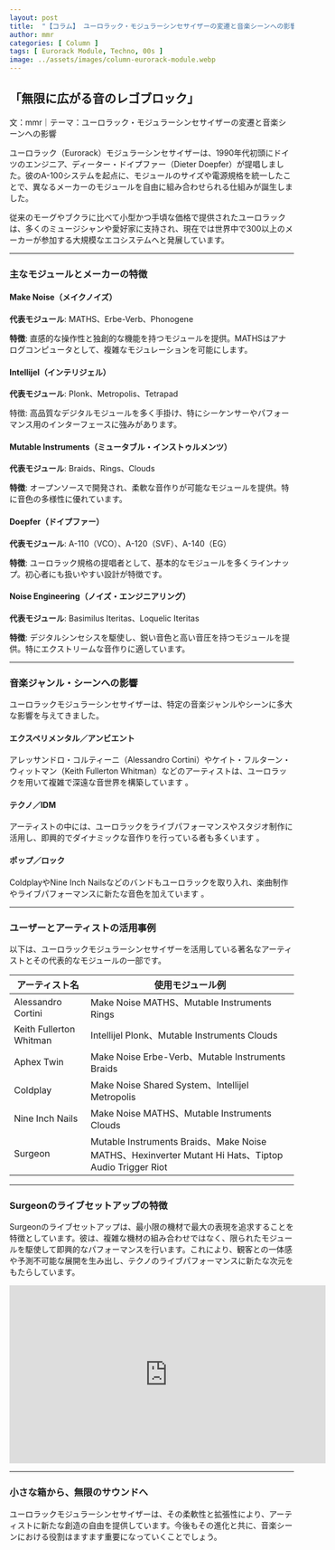 ```yaml
---
layout: post
title:  "【コラム】 ユーロラック・モジュラーシンセサイザーの変遷と音楽シーンへの影響"
author: mmr
categories: [ Column ]
tags: [ Eurorack Module, Techno, 00s ]
image: ../assets/images/column-eurorack-module.webp
---
```


## 「無限に広がる音のレゴブロック」

文：mmr｜テーマ：ユーロラック・モジュラーシンセサイザーの変遷と音楽シーンへの影響

ユーロラック（Eurorack）モジュラーシンセサイザーは、1990年代初頭にドイツのエンジニア、ディーター・ドイプファー（Dieter Doepfer）が提唱しました。彼のA-100システムを起点に、モジュールのサイズや電源規格を統一したことで、異なるメーカーのモジュールを自由に組み合わせられる仕組みが誕生しました。

従来のモーグやブクラに比べて小型かつ手頃な価格で提供されたユーロラックは、多くのミュージシャンや愛好家に支持され、現在では世界中で300以上のメーカーが参加する大規模なエコシステムへと発展しています。

<hr>

### 主なモジュールとメーカーの特徴

#### Make Noise（メイクノイズ）

**代表モジュール**: MATHS、Erbe-Verb、Phonogene

**特徴**: 直感的な操作性と独創的な機能を持つモジュールを提供。MATHSはアナログコンピュータとして、複雑なモジュレーションを可能にします。

#### Intellijel（インテリジェル）

**代表モジュール**: Plonk、Metropolis、Tetrapad

特徴: 高品質なデジタルモジュールを多く手掛け、特にシーケンサーやパフォーマンス用のインターフェースに強みがあります。

#### Mutable Instruments（ミュータブル・インストゥルメンツ）

**代表モジュール**: Braids、Rings、Clouds

**特徴**: オープンソースで開発され、柔軟な音作りが可能なモジュールを提供。特に音色の多様性に優れています。

#### Doepfer（ドイプファー）

**代表モジュール**: A-110（VCO）、A-120（SVF）、A-140（EG）

**特徴**: ユーロラック規格の提唱者として、基本的なモジュールを多くラインナップ。初心者にも扱いやすい設計が特徴です。

#### Noise Engineering（ノイズ・エンジニアリング）

**代表モジュール**: Basimilus Iteritas、Loquelic Iteritas

**特徴**: デジタルシンセシスを駆使し、鋭い音色と高い音圧を持つモジュールを提供。特にエクストリームな音作りに適しています。


<hr>

### 音楽ジャンル・シーンへの影響

ユーロラックモジュラーシンセサイザーは、特定の音楽ジャンルやシーンに多大な影響を与えてきました。

#### エクスペリメンタル／アンビエント

アレッサンドロ・コルティーニ（Alessandro Cortini）やケイト・フルターン・ウィットマン（Keith Fullerton Whitman）などのアーティストは、ユーロラックを用いて複雑で深遠な音世界を構築しています 。


#### テクノ／IDM

アーティストの中には、ユーロラックをライブパフォーマンスやスタジオ制作に活用し、即興的でダイナミックな音作りを行っている者も多くいます 。

#### ポップ／ロック

ColdplayやNine Inch Nailsなどのバンドもユーロラックを取り入れ、楽曲制作やライブパフォーマンスに新たな音色を加えています 。


<hr>

### ユーザーとアーティストの活用事例

以下は、ユーロラックモジュラーシンセサイザーを活用している著名なアーティストとその代表的なモジュールの一部です。

<div class="table-border">
<table>
  <thead>
    <tr>
      <th>アーティスト名</th>
      <th>使用モジュール例</th>
    </tr>
  </thead>
  <tbody>
    <tr>
      <td>Alessandro Cortini</td>
      <td>Make Noise MATHS、Mutable Instruments Rings</td>
    </tr>
    <tr>
      <td>Keith Fullerton Whitman</td>
      <td>Intellijel Plonk、Mutable Instruments Clouds</td>
    </tr>
    <tr>
      <td>Aphex Twin</td>
      <td>Make Noise Erbe-Verb、Mutable Instruments Braids</td>
    </tr>
    <tr>
      <td>Coldplay</td>
      <td>Make Noise Shared System、Intellijel Metropolis</td>
    </tr>
    <tr>
      <td>Nine Inch Nails</td>
      <td>Make Noise MATHS、Mutable Instruments Clouds</td>
    </tr>
    <tr>
      <td>Surgeon</td>
      <td>Mutable Instruments Braids、Make Noise MATHS、Hexinverter Mutant Hi Hats、Tiptop Audio Trigger Riot</td>
    </tr>
  </tbody>
</table>
</div>
 

<hr>

### Surgeonのライブセットアップの特徴

Surgeonのライブセットアップは、最小限の機材で最大の表現を追求することを特徴としています。彼は、複雑な機材の組み合わせではなく、限られたモジュールを駆使して即興的なパフォーマンスを行います。これにより、観客との一体感や予測不可能な展開を生み出し、テクノのライブパフォーマンスに新たな次元をもたらしています。

<iframe width="560" height="315" src="https://www.youtube.com/embed/YzbRHySXq9s?si=opHMYGQNVsB-7qI6" title="YouTube video player" frameborder="0" allow="accelerometer; autoplay; clipboard-write; encrypted-media; gyroscope; picture-in-picture; web-share" referrerpolicy="strict-origin-when-cross-origin" allowfullscreen></iframe>


<hr>


### 小さな箱から、無限のサウンドへ

ユーロラックモジュラーシンセサイザーは、その柔軟性と拡張性により、アーティストに新たな創造の自由を提供しています。今後もその進化と共に、音楽シーンにおける役割はますます重要になっていくことでしょう。